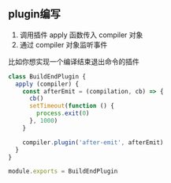 ## plugin编写

1. 调用插件 apply 函数传入 compiler 对象
2. 通过 compiler 对象监听事件

比如你想实现一个编译结束退出命令的插件
```js
class BuildEndPlugin {
  apply (compiler) {
    const afterEmit = (compilation, cb) => {
      cb()
      setTimeout(function () {
        process.exit(0)
      }, 1000)
    }

    compiler.plugin('after-emit', afterEmit)
  }
}

module.exports = BuildEndPlugin

```